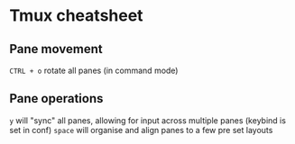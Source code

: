 # Tmux cheatsheet

## Pane movement

`CTRL + o` rotate all panes (in command mode)

## Pane operations

`y` will "sync" all panes, allowing for input across multiple panes (keybind is set in conf)
`space` will organise and align panes to a few pre set layouts
